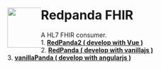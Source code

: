 <div> 
  <div style="float: left;width: 15%;"><img src="https://github.com/cylab-tw/redpanda/blob/main/img/RedPanda.jpg?raw=true" width="90px"></div>
 <h1>Redpanda FHIR  </h1>
 A HL7 FHIR consumer.<br/>
1. <a href="https://cylab-tw.github.io/Redpanda-FHIR/html/greenPanda.html" target="_blank"><strong>RedPanda2 ( develop with Vue )</strong></a><br/>
2. <a href="https://cylab-tw.github.io/Redpanda-FHIR/html/vanillaPanda.html" target="_blank"><strong>RedPanda ( develop with vanillajs )</strong></a><br/>
3. <a href="https://cylab-tw.github.io/Redpanda-FHIR/angularjs/index.html" target="_blank"><strong>vanillaPanda ( develop with angularjs )</strong></a>
</div>


